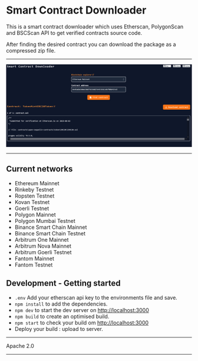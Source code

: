 # Smart Contract Downloader

This is a smart contract downloader which uses Etherscan, PolygonScan and BSCScan API to get verified contracts source code.

After finding the desired contract you can download the package as a compressed zip file.
**********************************************************************************************************************************
![blok](smart-contract1.png)

********************************************************************************************************************************

## Current networks 

- Ethereum Mainnet
- Rinkeby Testnet
- Ropsten Testnet
- Kovan Testnet
- Goerli Testnet
- Polygon Mainnet
- Polygon Mumbai Testnet
- Binance Smart Chain Mainnet
- Binance Smart Chain Testnet
- Arbitrum One Mainnet
- Arbitrum Nova Mainnet
- Arbitrum Goerli Testnet
- Fantom Mainnet
- Fantom Testnet

## Development - Getting started
* ```.env``` Add your etherscan api key to the environments file and save.
* ```npm install``` to add the dependencies.
* ```npm dev``` to start the dev server on [http://localhost:3000](http://localhost:3000) 
* ```npm build``` to create an optimised build.
* ```npm start``` to check your build om [http://localhost:3000](http://localhost:3000) 
* Deploy your build : upload to server.

**********************************************************************************************************************************
Apache 2.0
***********************************************************************************************************************************
